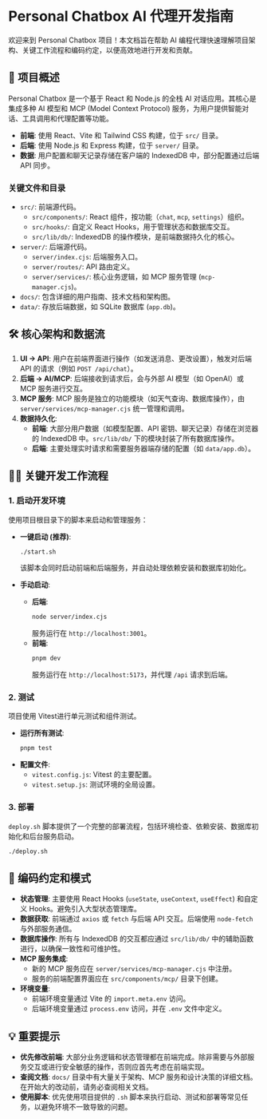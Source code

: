 # Personal Chatbox AI 代理开发指南

欢迎来到 Personal Chatbox 项目！本文档旨在帮助 AI 编程代理快速理解项目架构、关键工作流程和编码约定，以便高效地进行开发和贡献。

## 🚀 项目概述

Personal Chatbox 是一个基于 React 和 Node.js 的全栈 AI 对话应用。其核心是集成多种 AI 模型和 MCP (Model Context Protocol) 服务，为用户提供智能对话、工具调用和代理配置等功能。

- **前端**: 使用 React、Vite 和 Tailwind CSS 构建，位于 `src/` 目录。
- **后端**: 使用 Node.js 和 Express 构建，位于 `server/` 目录。
- **数据**: 用户配置和聊天记录存储在客户端的 IndexedDB 中，部分配置通过后端 API 同步。

### 关键文件和目录

- `src/`: 前端源代码。
  - `src/components/`: React 组件，按功能（`chat`, `mcp`, `settings`）组织。
  - `src/hooks/`: 自定义 React Hooks，用于管理状态和数据库交互。
  - `src/lib/db/`: IndexedDB 的操作模块，是前端数据持久化的核心。
- `server/`: 后端源代码。
  - `server/index.cjs`: 后端服务入口。
  - `server/routes/`: API 路由定义。
  - `server/services/`: 核心业务逻辑，如 MCP 服务管理 (`mcp-manager.cjs`)。
- `docs/`: 包含详细的用户指南、技术文档和架构图。
- `data/`: 存放后端数据，如 SQLite 数据库 (`app.db`)。

## 🛠️ 核心架构和数据流

1.  **UI -> API**: 用户在前端界面进行操作（如发送消息、更改设置），触发对后端 API 的请求（例如 `POST /api/chat`）。
2.  **后端 -> AI/MCP**: 后端接收到请求后，会与外部 AI 模型（如 OpenAI）或 MCP 服务进行交互。
3.  **MCP 服务**: MCP 服务是独立的功能模块（如天气查询、数据库操作），由 `server/services/mcp-manager.cjs` 统一管理和调用。
4.  **数据持久化**:
    - **前端**: 大部分用户数据（如模型配置、API 密钥、聊天记录）存储在浏览器的 IndexedDB 中。`src/lib/db/` 下的模块封装了所有数据库操作。
    - **后端**: 主要处理实时请求和需要服务器端存储的配置（如 `data/app.db`）。

## 🧑‍💻 关键开发工作流程

### 1. 启动开发环境

使用项目根目录下的脚本来启动和管理服务：

- **一键启动 (推荐)**:
  ```bash
  ./start.sh
  ```
  该脚本会同时启动前端和后端服务，并自动处理依赖安装和数据库初始化。

- **手动启动**:
  - **后端**:
    ```bash
    node server/index.cjs
    ```
    服务运行在 `http://localhost:3001`。
  - **前端**:
    ```bash
    pnpm dev
    ```
    服务运行在 `http://localhost:5173`，并代理 `/api` 请求到后端。

### 2. 测试

项目使用 Vitest进行单元测试和组件测试。

- **运行所有测试**:
  ```bash
  pnpm test
  ```
- **配置文件**:
  - `vitest.config.js`: Vitest 的主要配置。
  - `vitest.setup.js`: 测试环境的全局设置。

### 3. 部署

`deploy.sh` 脚本提供了一个完整的部署流程，包括环境检查、依赖安装、数据库初始化和后台服务启动。

```bash
./deploy.sh
```

## 📝 编码约定和模式

- **状态管理**: 主要使用 React Hooks (`useState`, `useContext`, `useEffect`) 和自定义 Hooks。避免引入大型状态管理库。
- **数据获取**: 前端通过 `axios` 或 `fetch` 与后端 API 交互。后端使用 `node-fetch` 与外部服务通信。
- **数据库操作**: 所有与 IndexedDB 的交互都应通过 `src/lib/db/` 中的辅助函数进行，以确保一致性和可维护性。
- **MCP 服务集成**:
  - 新的 MCP 服务应在 `server/services/mcp-manager.cjs` 中注册。
  - 服务的前端配置界面应在 `src/components/mcp/` 目录下创建。
- **环境变量**:
  - 前端环境变量通过 Vite 的 `import.meta.env` 访问。
  - 后端环境变量通过 `process.env` 访问，并在 `.env` 文件中定义。

## 💡 重要提示

- **优先修改前端**: 大部分业务逻辑和状态管理都在前端完成。除非需要与外部服务交互或进行安全敏感的操作，否则应首先考虑在前端实现。
- **查阅文档**: `docs/` 目录中有大量关于架构、MCP 服务和设计决策的详细文档。在开始大的改动前，请务必查阅相关文档。
- **使用脚本**: 优先使用项目提供的 `.sh` 脚本来执行启动、测试和部署等常见任务，以避免环境不一致导致的问题。
